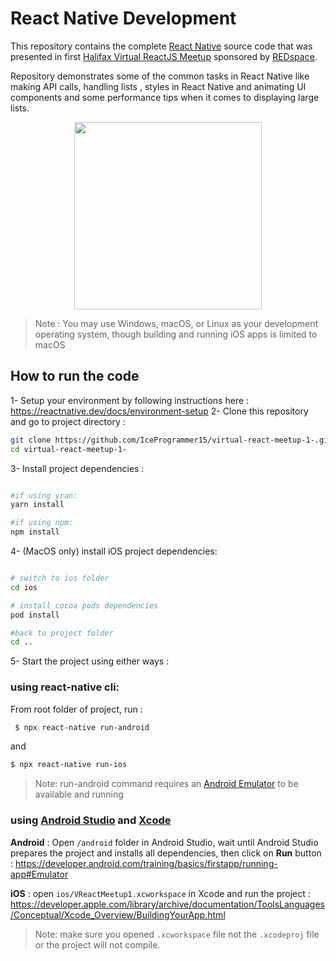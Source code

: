 # React Native Development

This repository contains the complete [React Native](https://reactnative.dev/) source code that was presented in first [Halifax Virtual ReactJS Meetup](https://www.meetup.com/Halifax-ReactJS-Meetup/events/269752242/) sponsored by [REDspace](https://www.redspace.com/).

Repository demonstrates some of the common tasks in React Native like making API calls, handling lists , styles in React Native and animating UI components and some performance tips when it comes to displaying large lists.

<p align="center">
<img width="300" src="assets/v-react-meetup.gif" />
</p>

> Note : You may use Windows, macOS, or Linux as your development operating system, though building and running iOS apps is limited to macOS

## How to run the code

1- Setup your environment by following instructions here : https://reactnative.dev/docs/environment-setup
2- Clone this repository and go to project directory :

```bash
git clone https://github.com/IceProgrammer15/virtual-react-meetup-1-.git
cd virtual-react-meetup-1-
```

3- Install project dependencies :

```bash

#if using yran:
yarn install

#if using npm:
npm install
```

4- (MacOS only) install iOS project dependencies:

```bash

# switch to ios folder
cd ios

# install cocoa pods dependencies
pod install

#back to project folder
cd ..
```

5- Start the project using either ways :

### using react-native cli:

From root folder of project, run :

```bash
 $ npx react-native run-android
```

and

```bash
$ npx react-native run-ios
```

> Note: run-android command requires an [Android Emulator](https://developer.android.com/studio/run/managing-avds) to be available and running

### using [Android Studio](https://developer.android.com/studio) and [Xcode](https://developer.apple.com/xcode/)

**Android** : Open `/android` folder in Android Studio, wait until Android Studio prepares the project and installs all dependencies, then click on **Run** button : https://developer.android.com/training/basics/firstapp/running-app#Emulator

**iOS** : open `ios/VReactMeetup1.xcworkspace` in Xcode and run the project : https://developer.apple.com/library/archive/documentation/ToolsLanguages/Conceptual/Xcode_Overview/BuildingYourApp.html

> Note: make sure you opened `.xcworkspace` file not the `.xcodeproj` file or the project will not compile.
